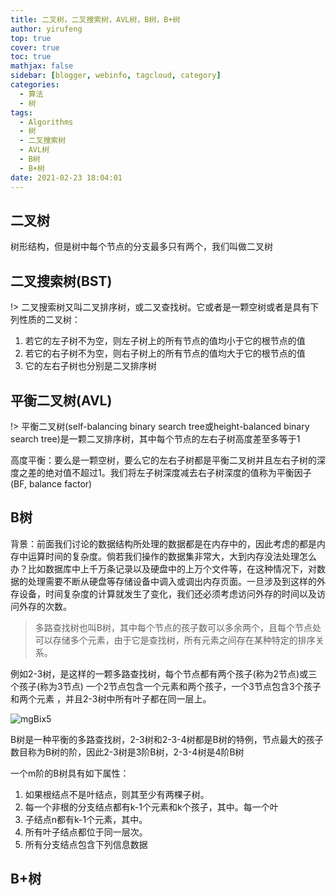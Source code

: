 ```yaml
---
title: 二叉树，二叉搜索树，AVL树，B树，B+树
author: yirufeng
top: true
cover: true
toc: true
mathjax: false
sidebar: [blogger, webinfo, tagcloud, category]
categories: 
  - 算法
  - 树
tags:
  - Algorithms
  - 树
  - 二叉搜索树
  - AVL树
  - B树
  - B+树
date: 2021-02-23 18:04:01
---
```




## 二叉树
树形结构，但是树中每个节点的分支最多只有两个，我们叫做二叉树


## 二叉搜索树(BST)

!> 二叉搜索树又叫二叉排序树，或二叉查找树。它或者是一颗空树或者是具有下列性质的二叉树：
1. 若它的左子树不为空，则左子树上的所有节点的值均小于它的根节点的值
2. 若它的右子树不为空，则右子树上的所有节点的值均大于它的根节点的值
3. 它的左右子树也分别是二叉排序树

## 平衡二叉树(AVL)

!> 平衡二叉树(self-balancing binary search tree或height-balanced binary search tree)是一颗二叉排序树，其中每个节点的左右子树高度差至多等于1

高度平衡：要么是一颗空树，要么它的左右子树都是平衡二叉树并且左右子树的深度之差的绝对值不超过1。我们将左子树深度减去右子树深度的值称为平衡因子(BF, balance factor)


## B树


背景：前面我们讨论的数据结构所处理的数据都是在内存中的，因此考虑的都是内存中运算时间的复杂度。倘若我们操作的数据集非常大，大到内存没法处理怎么办？比如数据库中上千万条记录以及硬盘中的上万个文件等，在这种情况下，对数据的处理需要不断从硬盘等存储设备中调入或调出内存页面。一旦涉及到这样的外存设备，时间复杂度的计算就发生了变化，我们还必须考虑访问外存的时间以及访问外存的次数。

> 多路查找树也叫B树，其中每个节点的孩子数可以多余两个，且每个节点处可以存储多个元素，由于它是查找树，所有元素之间存在某种特定的排序关系。

例如2-3树，是这样的一颗多路查找树，每个节点都有两个孩子(称为2节点)或三个孩子(称为3节点)
一个2节点包含一个元素和两个孩子，一个3节点包含3个孩子和两个元素
，并且2-3树中所有叶子都在同一层上。

![mgBix5](https://cdn.jsdelivr.net/gh/sivanWu0222/ImageHosting@master/uPic/mgBix5.png)

B树是一种平衡的多路查找树，2-3树和2-3-4树都是B树的特例，节点最大的孩子数目称为B树的阶，因此2-3树是3阶B树，2-3-4树是4阶B树

一个m阶的B树具有如下属性：
1. 如果根结点不是叶结点，则其至少有两棵子树。
2. 每一个非根的分支结点都有k-1个元素和k个孩子，其中。每一个叶
3. 子结点n都有k-1个元素，其中。
4. 所有叶子结点都位于同一层次。
5. 所有分支结点包含下列信息数据


## B+树